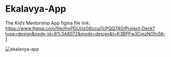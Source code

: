 # Ekalavya-App
The Kid’s Mentorship App
figma file link: https://www.figma.com/file/lhxPGUUzG6ccuI7cPQQ74O/Project-Deck?type=design&node-id=8%3A8072&mode=design&t=K3BPFw3CmzNOfn56-1

![ekalavya-app](https://github.com/user-attachments/assets/8a6dc980-9366-4c08-a4a4-a3d49ab63363)
